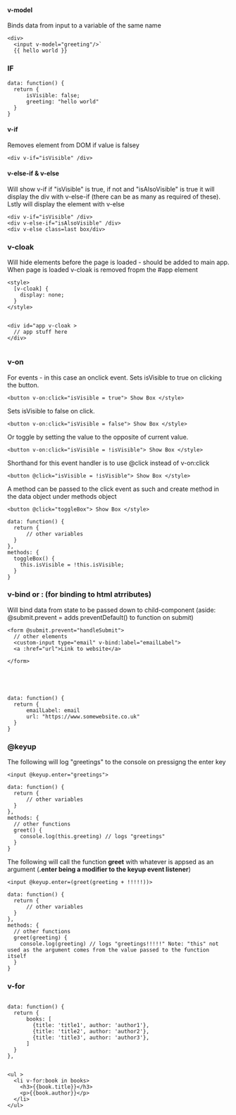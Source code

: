 

#### v-model

Binds data from input to a variable of the same name

	<div>  
	  <input v-model="greeting"/>`  
	  {{ hello world }}  
> 	</div>

### IF

	data: function() {  
	  return {  
	      isVisible: false;  
	      greeting: "hello world"  
	  }  
	}

#### v-if

Removes element from DOM if value is falsey

	<div v-if="isVisible" /div>

#### v-else-if & v-else

Will show v-if if "isVisible" is true, if not and "isAlsoVisible" is true it will display the div with v-else-if (there can be as many as required of these). Lstly will display the element with v-else

	<div v-if="isVisible" /div>  
	<div v-else-if="isAlsoVisible" /div>  
	<div v-else class=last box/div>

### v-cloak

Will hide elements before the page is loaded - should be added to main app. When page is loaded v-cloak is removed fropm the #app element

	<style>  
	  [v-cloak] {  
	    display: none;  
	  }  
	</style>  
	​  
	​  
	<div id="app v-cloak >  
	  // app stuff here  
	</div>  
	​

### v-on

For events - in this case an onclick event. Sets isVisible to true on clicking the button.

	<button v-on:click="isVisible = true"> Show Box </style>

Sets isVisible to false on click.

	<button v-on:click="isVisible = false"> Show Box </style>

Or toggle by setting the value to the opposite of current value.

	<button v-on:click="isVisible = !isVisible"> Show Box </style>

Shorthand for this event handler is to use @click instead of v-on:click

	<button @click="isVisible = !isVisible"> Show Box </style>

A method can be passed to the click event as such and create method in the data object under methods object

	<button @click="toggleBox"> Show Box </style>  
	​  
	data: function() {  
	  return {  
	      // other variables  
	  }  
	},   
	methods: {  
	  toggleBox() {  
	    this.isVisible = !this.isVisible;  
	  }  
	} 

### v-bind or : (for binding to html atrributes)

Will bind data from state to be passed down to child-component (aside: @submit.prevent = adds preventDefault() to function on submit)

	<form @submit.prevent="handleSubmit">   
	  // other elements  
	  <custom-input type="email" v-bind:label="emailLabel">  
	  <a :href="url">Link to website</a>  
	    
	</form>  




	
	data: function() {  
	  return {  
	      emailLabel: email  
	      url: "https://www.somewebsite.co.uk"  
	  }  
	}

### @keyup

The following will log "greetings" to the console on pressigng the enter key

	<input @keyup.enter="greetings">  
	​  
	data: function() {  
	  return {  
	      // other variables  
	  }  
	},   
	methods: {  
	  // other functions  
	  greet() {  
	    console.log(this.greeting) // logs "greetings"  
	  }  
	} 

The following will call the function **greet** with whatever is appsed as an argument (**.enter being a modifier to the keyup event listener**)

	<input @keyup.enter=(greet(greeting + !!!!!))>  
	​  
	data: function() {  
	  return {  
	      // other variables  
	  }  
	},   
	methods: {  
	  // other functions  
	  greet(greeting) {  
	    console.log(greeting) // logs "greetings!!!!!" Note: "this" not used as the argument comes from the value passed to the function itself  
	  }  
	} 

### v-for

	​  
	data: function() {  
	  return {  
	      books: [  
	        {title: 'title1', author: 'author1'},  
	        {title: 'title2', author: 'author2'},  
	        {title: 'title3', author: 'author3'},  
	      ]  
	  }  
	},    
	​  
	​  
	<ul >   
	  <li v-for:book in books>  
	    <h3>{{book.title}}</h3>   
	    <p>{{book.author}}</p>  
	  </li>  
	</ul>
